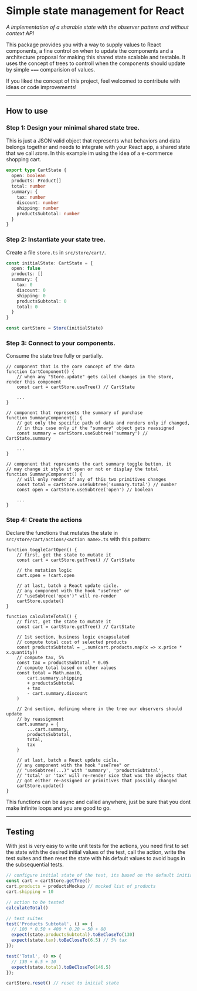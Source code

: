 # Simple state management for React
*A implementation of a sharable state with the observer pattern and without context API*

This package provides you with a way to supply values to React components, a fine control on when to update the components and a architecture proposal for making this shared state scalable and testable. It uses the concept of trees to controll when the components should update by simple `===` comparision of values.

If you liked the concept of this project, feel welcomed to contribute with ideas or code improvements!

---
## How to use

### Step 1: Design your minimal shared state tree.
This is just a JSON valid object that represents what behaviors and data belongs together and needs to integrate with your React app, a shared state that we call *store*. In this example im using the idea of a e-commerce shopping cart.
```ts
export type CartState {
  open: boolean
  products: Product[]
  total: number
  summary: {
    tax: number
    discount: number
    shipping: number
    productsSubtotal: number
  }
}
```

### Step 2: Instantiate your state tree.
Create a file `store.ts` in `src/store/cart/`.
```ts
const initialState: CartState = {
  open: false
  products: []
  summary: {
    tax: 0
    discount: 0
    shipping: 0
    productsSubtotal: 0
    total: 0
  }
}

const cartStore = Store(initialState)
```
### Step 3: Connect to your components.
Consume the state tree fully or partially.
```tsx
// component that is the core concept of the data
function CartComponent() {
    // when any "Store.update" gets called changes in the store, render this component
    const cart = cartStore.useTree() // CartState

    ...
}
```

```tsx
// component that represents the summary of purchase
function SummaryComponent() {
    // get only the specific path of data and renders only if changed,
    // in this case only if the "summary" object gets reassigned
    const summary = cartStore.useSubtree('summary') // CartState.summary

    ...
}
```

```tsx
// component that represents the cart summary toggle button, it
// may change it style if open or not or display the total
function SummaryComponent() {
    // will only render if any of this two primitives changes
    const total = cartStore.useSubtree('summary.total') // number
    const open = cartStore.useSubtree('open') // boolean

    ...
}
```

### Step 4: Create the actions
Declare the functions that mutates the state in `src/store/cart/actions/<action name>.ts` with this pattern:
```tsx
function toggleCartOpen() {
    // first, get the state to mutate it
    const cart = cartStore.getTree() // CartState

    // the mutation logic
    cart.open = !cart.open

    // at last, batch a React update cicle.
    // any component with the hook "useTree" or 
    // "useSubtree('open')" will re-render
    cartStore.update()
}
```

```tsx
function calculateTotal() {
    // first, get the state to mutate it
    const cart = cartStore.getTree() // CartState

    // 1st section, business logic encapsulated
    // compute total cost of selected products
    const productsSubtotal = _.sum(cart.products.map(x => x.price * x.quantity))
    // compute tax, 5%
    const tax = productsSubtotal * 0.05
    // compute total based on other values
    const total = Math.max(0,
        cart.summary.shipping
        + productsSubtotal
        + tax
        - cart.summary.discount
    )
    
    // 2nd section, defining where in the tree our observers should update
    // by reassignment
    cart.summary = {
        ...cart.summary,
        productsSubtotal,
        total,
        tax
    }

    // at last, batch a React update cicle.
    // any component with the hook "useTree" or 
    // "useSubtree(...)" with 'summary', 'productsSubtotal',
    // 'total' or 'tax' will re-render sice that was the objects that 
    // got either re-assigned or primitives that possibly changed
    cartStore.update()
}
```

This functions can be async and called anywhere, just be sure that you dont make infinite loops and you are good to go.

---
## Testing
With jest is very easy to write unit tests for the actions, you need first to set the state with the desired initial values of the test, call the action, write the test suites and then reset the state with his default values to avoid bugs in the subsequential tests.
```ts
// configure initial state of the test, its based on the default initial state + test changes
const cart = cartStore.getTree()
cart.products = productsMockup // mocked list of products
cart.shipping = 10

// action to be tested
calculateTotal()

// test suites
test('Products Subtotal', () => {
  // 100 * 0.50 + 400 * 0.20 = 50 + 80
  expect(state.productsSubtotal).toBeCloseTo(130)
  expect(state.tax).toBeCloseTo(6.5) // 5% tax
});

test('Total', () => {
  // 130 + 6.5 + 10
  expect(state.total).toBeCloseTo(146.5)
});

cartStore.reset() // reset to initial state
```
